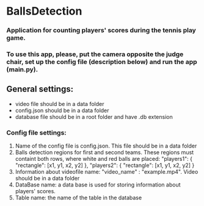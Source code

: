 # BallsDetection

### Application for counting players' scores during the tennis play game.
### To use this app, please, put the camera opposite the judge chair, set up the config file (description below) and run the app (main.py).

## General settings:

- video file should be in a data folder
- config.json should be in a data folder
- database file should be in a root folder and have .db extension

### Config file settings:

1. Name of the config file is config.json. This file should be in a data folder
2. Balls detection regions for first and second teams. These regions must containt both rows, where white and red balls are placed: 
"players1": 
   {
      "rectangle": [x1, y1, x2, y2]
   },
   "players2":
   {
      "rectangle": [x1, y1, x2, y2]
   }
3. Information about videofile name: "video_name" : "example.mp4". Video should be in a data folder
4. DataBase name: a data base is used for storing information about players' scores.
5. Table name: the name of the table in the database